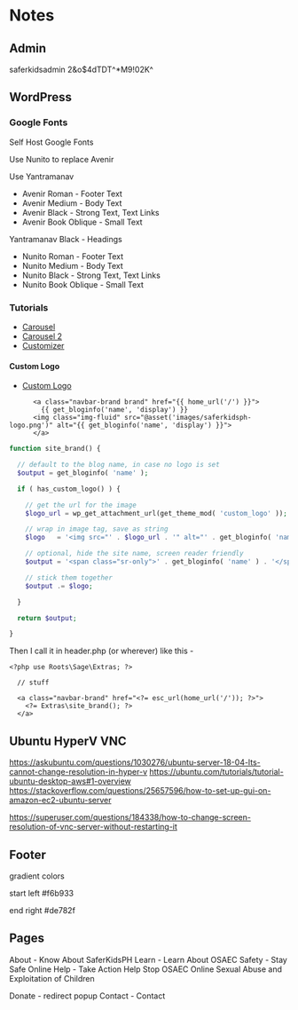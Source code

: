 # Notes

## Admin

saferkidsadmin
2&o$4dTDT^*M9!02K^

## WordPress

### Google Fonts

Self Host Google Fonts

Use Nunito to replace Avenir

Use Yantramanav

- Avenir Roman - Footer Text
- Avenir Medium - Body Text
- Avenir Black - Strong Text, Text Links
- Avenir Book Oblique - Small Text

Yantramanav Black - Headings

- Nunito Roman - Footer Text
- Nunito Medium - Body Text
- Nunito Black - Strong Text, Text Links
- Nunito Book Oblique - Small Text


### Tutorials


- [Carousel](https://www.lyrathemes.com/blog/bootstrap-carousel-tutorial/)
- [Carousel 2](https://prabinparajuli.com.np/add-bootstrap-carousel-in-wordpress/)
- [Customizer](https://discourse.roots.io/t/solved-admin-theme-customizer/6107/4)

#### Custom Logo

- [Custom Logo](https://developer.wordpress.org/themes/functionality/custom-logo/)

```phtml
      <a class="navbar-brand brand" href="{{ home_url('/') }}">
        {{ get_bloginfo('name', 'display') }}
      <img class="img-fluid" src="@asset('images/saferkidsph-logo.png')" alt="{{ get_bloginfo('name', 'display') }}">
      </a>
```

```php
function site_brand() {

  // default to the blog name, in case no logo is set
  $output = get_bloginfo( 'name' );

  if ( has_custom_logo() ) {

    // get the url for the image
    $logo_url = wp_get_attachment_url(get_theme_mod( 'custom_logo' ));

    // wrap in image tag, save as string
    $logo   = '<img src="' . $logo_url . '" alt="' . get_bloginfo( 'name' )  . ' logo" title="' . . '">';

    // optional, hide the site name, screen reader friendly
    $output = '<span class="sr-only">' . get_bloginfo( 'name' ) . '</span>';

    // stick them together
    $output .= $logo;

  }

  return $output;

}
```

Then I call it in header.php (or wherever) like this -


```phtml
<?php use Roots\Sage\Extras; ?>

  // stuff

  <a class="navbar-brand" href="<?= esc_url(home_url('/')); ?>">
    <?= Extras\site_brand(); ?>
  </a>
```


## Ubuntu HyperV VNC

https://askubuntu.com/questions/1030276/ubuntu-server-18-04-lts-cannot-change-resolution-in-hyper-v
https://ubuntu.com/tutorials/tutorial-ubuntu-desktop-aws#1-overview
https://stackoverflow.com/questions/25657596/how-to-set-up-gui-on-amazon-ec2-ubuntu-server

https://superuser.com/questions/184338/how-to-change-screen-resolution-of-vnc-server-without-restarting-it

## Footer

gradient colors

start left
#f6b933

end right
#de782f


## Pages

About - Know About SaferKidsPH
Learn - Learn About OSAEC
Safety - Stay Safe Online
Help - Take Action Help Stop OSAEC Online Sexual Abuse and Exploitation of Children

Donate - redirect popup
Contact - Contact

